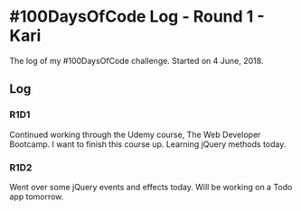 # #100DaysOfCode Log - Round 1 - Kari

The log of my #100DaysOfCode challenge. Started on 4 June, 2018.

## Log

### R1D1 
Continued working through the Udemy course, The Web Developer Bootcamp. I want to finish this course up.
Learning jQuery methods today.

### R1D2
Went over some jQuery events and effects today. Will be working on a Todo app tomorrow.
